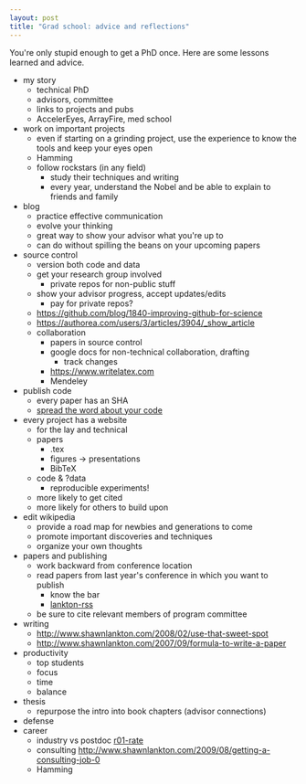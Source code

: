 ```yaml
---
layout: post
title: "Grad school: advice and reflections"
---
```


You're only stupid enough to get a PhD once.  Here are some lessons learned
and advice.

- my story
  - technical PhD
  - advisors, committee
  - links to projects and pubs
  - AccelerEyes, ArrayFire, med school
- work on important projects
  - even if starting on a grinding project, use the experience to know the tools and keep your eyes open
  - Hamming
  - follow rockstars (in any field)
    - study their techniques and writing
    - every year, understand the Nobel and be able to explain to friends and family
- blog
  - practice effective communication
  - evolve your thinking
  - great way to show your advisor what you're up to
  - can do without spilling the beans on your upcoming papers
- source control
  - version both code and data
  - get your research group involved
    - private repos for non-public stuff
  - show your advisor progress, accept updates/edits
    - pay for private repos?
  - https://github.com/blog/1840-improving-github-for-science
  - https://authorea.com/users/3/articles/3904/_show_article
  - collaboration
    - papers in source control
    - google docs for non-technical collaboration, drafting
      - track changes
    - https://www.writelatex.com
    - Mendeley
- publish code
  - every paper has an SHA
  - [spread the word about your code][spread]
- every project has a website
  - for the lay and technical
  - papers
    - .tex
    - figures -> presentations
    - BibTeX
  - code & ?data
    - reproducible experiments!
  - more likely to get cited
  - more likely for others to build upon
- edit wikipedia
  - provide a road map for newbies and generations to come
  - promote important discoveries and techniques
  - organize your own thoughts
- papers and publishing
  - work backward from conference location
  - read papers from last year's conference in which you want to publish
    - know the bar
    - [lankton-rss]
  - be sure to cite relevant members of program committee
- writing
  - http://www.shawnlankton.com/2008/02/use-that-sweet-spot
  - http://www.shawnlankton.com/2007/09/formula-to-write-a-paper
- productivity
  - top students
  - focus
  - time
  - balance
- thesis
  - repurpose the intro into book chapters (advisor connections)
- defense
- career
  - industry vs postdoc [r01-rate]
  - consulting http://www.shawnlankton.com/2009/08/getting-a-consulting-job-0
  - Hamming

[lankton-rss]: http://www.shawnlankton.com/2009/07/rss-feeds-for-scientific-journals "RSS Feeds for Scientific Journals"
[spread]: https://hacks.mozilla.org/2013/05/how-to-spread-the-word-about-your-code
[hamming-txt]: http://www.cs.virginia.edu/~robins/YouAndYourResearch.html "Richard Hamming: You and Your Research (text)"
[hamming-vid]: https://www.youtube.com/watch?v=a1zDuOPkMSw "Richard Hamming: You and Your Research (video)"
[r01-rate]: https://twitter.com/balajis/status/466395475479134208
[wikitricks]: /wikipedia-tricks "Wikipedia Tricks"
[leone]: http://www.cs.cmu.edu/afs/cs.cmu.edu/user/mleone/web/how-to.html "Collected Advice on Research and Writing"
[3sins]: http://www.cs.cmu.edu/~jrs/sins.html "Three Sins of Authors in Computer Science and Math"
[shewchuk]: http://www.cs.berkeley.edu/~jrs/speaking.html "Giving an Academic Talk"
[ramsey]: http://www.cs.tufts.edu/~nr/students/writing.html "Resources for Writers"
[mankiw]: http://gregmankiw.blogspot.com/2006/05/advice-for-grad-students.html "Greg Mankiw&#39;s Blog: Advice for Grad Students"
[shivers-thesis]: http://www.ccs.neu.edu/home/shivers/diss-advice.html
[shivers-guns]: http://www.ccs.neu.edu/home/shivers/autoweapons.html
[shivers-ack]: http://scsh.net/docu/html/man.html
[shivers-defense]: http://www.ccs.neu.edu/home/shivers/grad-advice.html
[might-defense]: http://matt.might.net/articles/phd-defense-tips
[might-productivity]: http://matt.might.net/articles/productivity-tips-hints-hacks-tricks-for-grad-students-academics
